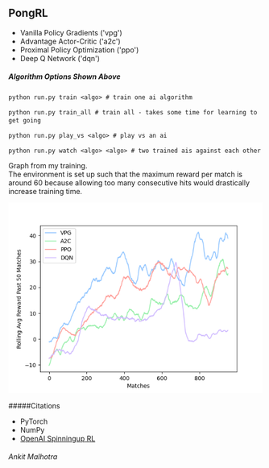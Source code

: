 ## PongRL

- Vanilla Policy Gradients ('vpg')
- Advantage Actor-Critic ('a2c')
- Proximal Policy Optimization ('ppo')
- Deep Q Network ('dqn')


##### Algorithm Options Shown Above
```
python run.py train <algo> # train one ai algorithm
```
```
python run.py train_all # train all - takes some time for learning to get going
```
```
python run.py play_vs <algo> # play vs an ai
```
```
python run.py watch <algo> <algo> # two trained ais against each other
```

<p> Graph from my training. <br>
  The environment is set up such that the maximum reward per match is around 60 because allowing too many consecutive hits would drastically increase training time.</p>
  
![Image](rewards.png)

#####Citations
- PyTorch
- NumPy
- [OpenAI Spinningup RL](https://spinningup.openai.com/en/latest/user/introduction.html)


###### Ankit Malhotra

